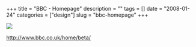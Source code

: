 +++
title = "BBC - Homepage"
description = ""
tags = []
date = "2008-01-24"
categories = ["design"]
slug = "bbc-homepage"
+++


 

  <div id="screens-thumbs" class="clearfix">
    <div class="txt-center" id="design-submission"><a href="http://www.bbc.co.uk/home/beta/"><img id='bluga-thumbnail-1083' class='bluga-thumbnail large' src='http://media.konigi.com/bluga/
wt47f281fe52a33_0.jpg'/></a></div>  
  </div>   
<p><a href="http://www.bbc.co.uk/home/beta/">http://www.bbc.co.uk/home/beta/</a></p>




